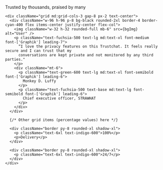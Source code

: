 <div className="w-full my-32">
  <div className="max-w-[1240px] mx-auto">
    <div className="text-center">
      <p className="text-5xl font-bold py-6">Trusted by thousands, praised by many</p>  
    </div>

    <div className="grid md:grid-cols-3 gap-8 px-2 text-center">
      <div className="w-96 h-96 p-8 bg-black rounded-2xl border-4 border-cyan-400 flex items-center justify-center flex-col">
        <img className="w-32 h-32 rounded-full mb-6" src={bgImg} alt="User" />
        <p className="text-fuchsia-500 text-lg md:text-xl font-medium font-['Graphik'] leading-7">
          “I love the privacy features on this Trustchat. It feels really secure and I can trust that my 
          conversations are kept private and not monitored by any third parties."
        </p>
        <div className="mt-6">
          <p className="text-green-600 text-lg md:text-xl font-semibold font-['Graphik'] leading-6">
            Monkey D. Luffy
          </p>
          <p className="text-fuchsia-500 text-base md:text-lg font-semibold font-['Graphik'] leading-6">
            Chief executive officer, STRAWHAT
          </p>
        </div>
      </div>
      
      {/* Other grid items (percentage values) here */}

      <div className="border py-8 rounded-xl shadow-xl">                    
        <p className="text-6xl text-indigo-600">100%</p>
        <p>Delivery</p>
      </div>
      
      <div className="border py-8 rounded-xl shadow-xl">
        <p className="text-6xl text-indigo-600">24/7</p>
      </div>
    </div>
  </div>
</div>
